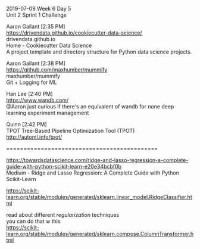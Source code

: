 
2019-07-09 Week 6 Day 5  
Unit 2 Sprint 1 Challenge     

Aaron Gallant [2:35 PM]  
https://drivendata.github.io/cookiecutter-data-science/  
drivendata.github.io  
Home - Cookiecutter Data Science  
A project template and directory structure for Python data science projects.  

Aaron Gallant [2:38 PM]  
https://github.com/maxhumber/mummify  
maxhumber/mummify  
Git + Logging for ML  

Han Lee [2:40 PM]  
https://www.wandb.com/  
@Aaron just curious if there's an equivalent of wandb for none deep learning experiment management  

Quinn [2:42 PM]  
TPOT 
Tree-Based Pipeline Optimization Tool (TPOT)  
http://automl.info/tpot/  

============================================

https://towardsdatascience.com/ridge-and-lasso-regression-a-complete-guide-with-python-scikit-learn-e20e34bcbf0b  
Medium - Ridge and Lasso Regression: A Complete Guide with Python Scikit-Learn   

https://scikit-learn.org/stable/modules/generated/sklearn.linear_model.RidgeClassifier.html  

read about different *regularization* techniques  
you can do that w this   
https://scikit-learn.org/stable/modules/generated/sklearn.compose.ColumnTransformer.html  
